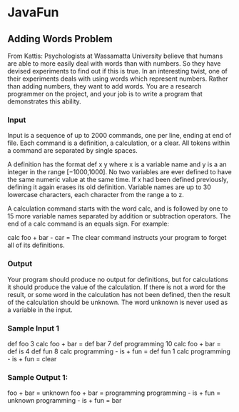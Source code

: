 # JavaFun

## Adding Words Problem
From Kattis: Psychologists at Wassamatta University believe that humans are able to more easily deal with words than with numbers. So they have devised experiments to find out if this is true. In an interesting twist, one of their experiments deals with using words which represent numbers. Rather than adding numbers, they want to add words. You are a research programmer on the project, and your job is to write a program that demonstrates this ability.

### Input 
Input is a sequence of up to 2000 commands, one per line, ending at end of file. Each command is a definition, a calculation, or a clear. All tokens within a command are separated by single spaces.

A definition has the format def x y where x is a variable name and y is a an integer in the range [−1000,1000]. No two variables are ever defined to have the same numeric value at the same time. If x had been defined previously, defining it again erases its old definition. Variable names are up to 30 lowercase characters, each character from the range a to z.

A calculation command starts with the word calc, and is followed by one to 15 more variable names separated by addition or subtraction operators. The end of a calc command is an equals sign. For example:

calc foo + bar - car = The clear command instructs your program to forget all of its definitions.

### Output 
Your program should produce no output for definitions, but for calculations it should produce the value of the calculation. If there is not a word for the result, or some word in the calculation has not been defined, then the result of the calculation should be unknown. The word unknown is never used as a variable in the input.

### Sample Input 1 
def foo 3 
calc foo + bar = 
def bar 7 
def programming 10 
calc foo + bar = 
def is 4 
def fun 8 
calc programming - is + fun = 
def fun 1 
calc programming - is + fun = 
clear

### Sample Output 1: 
foo + bar = unknown 
foo + bar = programming 
programming - is + fun = unknown 
programming - is + fun = bar
